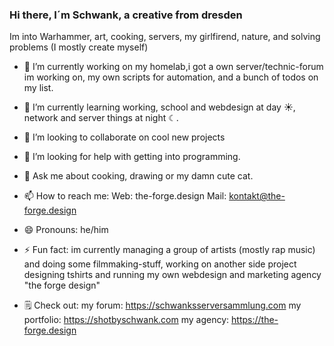### Hi there, I´m Schwank, a creative from dresden

Im into Warhammer, art, cooking, servers, my girlfirend, nature, and solving problems (I mostly create myself)

- 🔭 I’m currently working on
    my homelab,i got a own server/technic-forum im working on, my own scripts for automation, and a bunch of todos on my list.
    
- 🌱 I’m currently learning
    working, school and webdesign at day ☀, network and server things at night ☾.
    
- 👯 I’m looking to collaborate on
    cool new projects
    
- 🤔 I’m looking for help with
    getting into programming.
    
- 💬 Ask me about
    cooking, drawing or my damn cute cat.
    
- 📫 How to reach me: 
    Web: the-forge.design
    Mail: kontakt@the-forge.design
    
- 😄 Pronouns:
    he/him
    
- ⚡ Fun fact:
    im currently managing a group of artists (mostly rap music) and doing some filmmaking-stuff, working on another side project designing tshirts and running my own webdesign and marketing agency "the forge design"

- 🗒️ Check out:
    my forum: https://schwanksserversammlung.com
    my portfolio: https://shotbyschwank.com
    my agency:    https://the-forge.design
